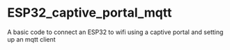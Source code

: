 # ESP32_captive_portal_mqtt
A basic code to connect an ESP32 to wifi using a captive portal and setting up an mqtt client

